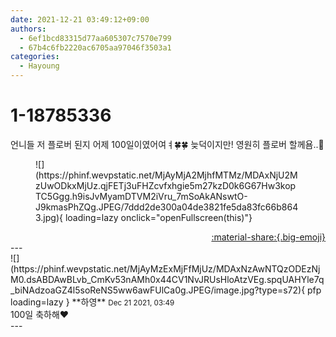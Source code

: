 ```yaml
---
date: 2021-12-21 03:49:12+09:00
authors:
  - 6ef1bcd83315d77aa605307c7570e799
  - 67b4c6fb2220ac6705aa97046f3503a1
categories:
  - Hayoung
---
```


# 1-18785336

<div class="post-container" markdown="1">
<div class="content-container md-sidebar__scrollwrap" markdown="1">

언니들 저 플로버 된지 어제 100일이였어여ㅕ🍀🍀 늦덕이지만! 영원히 플로버 할께욤..💛 
<figure markdown="1">
![](https://phinf.wevpstatic.net/MjAyMjA2MjhfMTMz/MDAxNjU2MzUwODkxMjUz.qjFETj3uFHZcvfxhgie5m27kzD0k6G67Hw3kopTC5Ggg.h9isJvMyamDTVM2iVru_7mSoAkANswtO-J9kmasPhZQg.JPEG/7ddd2de300a04de3821fe5da83fc66b8643.jpg){ loading=lazy onclick="openFullscreen(this)"}
</figure>


</div>
</div>

<div style="text-align: right;" markdown="1">
<a href="https://weverse.io/fromis9/fanpost/1-18785336" style="text-align: right;">:material-share:{.big-emoji}</a>
</div>
---

<div class="comments-container md-sidebar__scrollwrap" markdown="1">
<div class="comment" markdown="1">
<div class='id-container' markdown="1">
![](https://phinf.wevpstatic.net/MjAyMzExMjFfMjUz/MDAxNzAwNTQzODEzNjM0.dsABDAwBLvb_CmKv53nAMh0x44CV1NvJRUsHloAtzVEg.spqUAHYle7q_biNAdzoaGZ4l5soReNS5ww6awFUlCa0g.JPEG/image.jpg?type=s72){ pfp loading=lazy }
**<span class="artist">하영</span>** <small>Dec 21 2021, 03:49</small><br>
</div>
<div class='comment-body' markdown="1">
100일 축하해♥️
</div>
</div>
</div>
---
